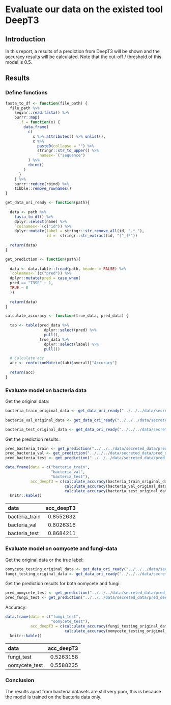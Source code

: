 Evaluate our data on the existed tool DeepT3
============================================

Introduction
------------

In this report, a results of a prediction from DeepT3 will be shown and
the accuracy results will be calculated. Note that the cut-off /
threshold of this model is 0.5.

Results
-------

### Define functions

``` r
fasta_to_df <- function(file_path) {
  file_path %>%
    seqinr::read.fasta() %>%
    purrr::map(
      .f = function(x) {
        data.frame(
          c(
            x %>% attributes() %>% unlist(),
            x %>%
              paste0(collapse = "") %>%
              stringr::str_to_upper() %>%
              `names<-`("sequence")
          ) %>% 
          rbind()
        )
      }
    ) %>% 
    purrr::reduce(rbind) %>% 
    tibble::remove_rownames()
}
```

``` r
get_data_ori_ready <- function(path){
  
  data <- path %>% 
    fasta_to_df() %>%
    dplyr::select(name) %>% 
    `colnames<-`(c("id")) %>% 
    dplyr::mutate(label = stringr::str_remove_all(id, ".*_"), 
                  id =  stringr::str_extract(id, "[^_]*"))
  
  return(data)
}
```

``` r
get_prediction <- function(path){
  
  data <- data.table::fread(path, header = FALSE) %>% 
  `colnames<-`(c("pred")) %>% 
  dplyr::mutate(pred = case_when(
  pred == "T3SE" ~ 1, 
  TRUE ~ 0
  ))
  
  return(data)
}
```

``` r
calculate_accuracy <- function(true_data, pred_data) {
  
  tab <- table(pred_data %>% 
                 dplyr::select(pred) %>% 
                 pull(), 
               true_data %>% 
                 dplyr::select(label) %>% 
                 pull())

  # Calculate acc
  acc <- confusionMatrix(tab)$overall["Accuracy"]
  
  return(acc)
}
```

### Evaluate model on bacteria data

Get the original data:

``` r
bacteria_train_original_data <- get_data_ori_ready("../../../data/secreted_data/ready_to_process/fasta_files/bacteria_training.fasta")
   
bacteria_val_original_data <- get_data_ori_ready("../../../data/secreted_data/ready_to_process/fasta_files/bacteria_validation.fasta") 

bacteria_test_original_data <- get_data_ori_ready("../../../data/secreted_data/ready_to_process/fasta_files/bacteria_testing.fasta")
```

Get the prediction results:

``` r
pred_bacteria_train <- get_prediction("../../../data/secreted_data/pred_deept3/result_training.txt")
pred_bacteria_val <- get_prediction("../../../data/secreted_data/pred_deept3/result_validation.txt")
pred_bacteria_test <- get_prediction("../../../data/secreted_data/pred_deept3/result_testing.txt")
```

``` r
data.frame(data = c("bacteria_train", 
                    "bacteria_val", 
                    "bacteria_test"), 
           acc_deepT3 = c(calculate_accuracy(bacteria_train_original_data, pred_bacteria_train),
                          calculate_accuracy(bacteria_val_original_data, pred_bacteria_val),
                          calculate_accuracy(bacteria_test_original_data, pred_bacteria_test))) %>% 
  knitr::kable()
```

| data            |  acc\_deepT3|
|:----------------|------------:|
| bacteria\_train |    0.8552632|
| bacteria\_val   |    0.8026316|
| bacteria\_test  |    0.8684211|

### Evaluate model on oomycete and fungi-data

Get the original data or the true label:

``` r
oomycete_testing_original_data <- get_data_ori_ready("../../../data/secreted_data/ready_to_process/fasta_files/oomycete_testing.fasta") 
fungi_testing_original_data <- get_data_ori_ready("../../../data/secreted_data/ready_to_process/fasta_files/fungi_testing.fasta")
```

Get the prediction results for both oomycete and fungi:

``` r
pred_oomycete_test <- get_prediction("../../../data/secreted_data/pred_deept3/result_oomycete_testing.txt")
pred_fungi_test <- get_prediction("../../../data/secreted_data/pred_deept3/result_fungi_testing.txt")
```

Accuracy:

``` r
data.frame(data = c("fungi_test", 
                    "oomycete_test"), 
           acc_deepT3 = c(calculate_accuracy(fungi_testing_original_data, pred_fungi_test),
                          calculate_accuracy(oomycete_testing_original_data, pred_oomycete_test))) %>% 
  knitr::kable()
```

| data           |  acc\_deepT3|
|:---------------|------------:|
| fungi\_test    |    0.5263158|
| oomycete\_test |    0.5588235|

### Conclusion

The results apart from bacteria datasets are still very poor, this is
because the model is trained on the bacteria data only.
